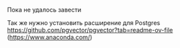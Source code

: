 Пока не удалось завести

Так же нужно установить расширение для Postgres https://github.com/pgvector/pgvector?tab=readme-ov-file (https://www.anaconda.com/)